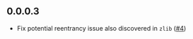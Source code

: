 ## 0.0.0.3

* Fix potential reentrancy issue also discovered in `zlib` ([#4](https://github.com/hvr/lzma/issues/4))
